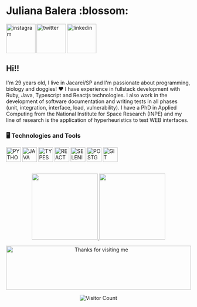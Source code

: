 
<div dsplay="inline-block">
 
 <h1 align="left">Juliana Balera :blossom: </h1>
 <a href="https://www.instagram.com/balerajuliana/">
    <img align="left" width="80px" src="https://i.ibb.co/qkGSp1D/instagram.png](https://user-images.githubusercontent.com/71658206/209562728-f9fb2329-b93c-4e5e-8147-bf37dcee639f.png" alt="instagram" style="vertical-align:top;">
  </a> 
  <a href="https://twitter.com/JulianaBalera">
    <img align="left" width="80px" src="https://i.ibb.co/ZcFHDpv/twitter.png](https://user-images.githubusercontent.com/71658206/209562738-a4e1403c-6cf8-4981-af7a-5b98f948b88b.png" alt="twitter" style="vertical-align:top;">
  </a>
  <a href="https://www.linkedin.com/in/juliana-balera-5b6860200/">
    <img width="80px" src="https://i.ibb.co/RyZx12b/linkedin.png](https://user-images.githubusercontent.com/71658206/209562742-beade288-0be5-474d-a1e3-944d65851c31.png" alt="linkedin" style="vertical-align:top;">
  </a>
</div>

## Hi!!
I'm 29 years old, I live in Jacareí/SP and I'm passionate about programming, biology and doggies! ❤ I have experience in fullstack development with Ruby, Java, Typescript and Reactjs technologies. I also work in the development of software documentation and writing tests in all phases (unit, integration, interface, load, vulnerability). I have a PhD in Applied Computing from the National Institute for Space Research (INPE) and my line of research is the application of hyperheuristics to test WEB interfaces.

### 🖥️ Technologies and Tools
<p align="left">
<img width="40px" src="https://cdn.jsdelivr.net/gh/devicons/devicon/icons/python/python-original.svg" title = "PYTHON"/>
<img width="40px" src="https://cdn.jsdelivr.net/gh/devicons/devicon/icons/java/java-original.svg" title = "JAVA"/>
<img width="40px" src="https://cdn.jsdelivr.net/gh/devicons/devicon/icons/typescript/typescript-original.svg" title = "TYPESCRIPT"/>
<img width="40px" src="https://cdn.jsdelivr.net/gh/devicons/devicon/icons/react/react-original.svg" title = "REACT"/>
<img width="40px" src="https://cdn.jsdelivr.net/gh/devicons/devicon/icons/selenium/selenium-original.svg" title = "SELENIUM"/>
<img width="40px" src="https://cdn.jsdelivr.net/gh/devicons/devicon/icons/postgresql/postgresql-original.svg" title = "POSTGRESQL"/>
<img width="40px" src="https://cdn.jsdelivr.net/gh/devicons/devicon/icons/git/git-original.svg" title = "GIT"/>
</p>

##
<p align="center">
<a href="https://github.com/balerajuliana">
  <img height="180em" src="https://github-readme-stats-eight-theta.vercel.app/api?username=balerajuliana&show_icons=true&theme=algolia&include_all_commits=true&count_private=true"/>
  <img height="180em" src="https://github-readme-stats-eight-theta.vercel.app/api/top-langs/?username=balerajuliana&layout=compact&langs_count=8&theme=algolia"/>
</a>
</p>


<div align="center">

<img height="120" alt="Thanks for visiting me" width="100%" src="https://raw.githubusercontent.com/BrunnerLivio/brunnerlivio/master/images/marquee.svg" />
<br />

![Visitor Count](https://profile-counter.glitch.me/balerajuliana/count.svg)

</div>


